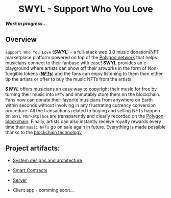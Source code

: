 <p align="center">
<br />
<h1 align="center">SWYL - Support Who You Love</h1>
<h5>Work in progress...</h5>
</p>

## Overview
`Support Who You Love` (***SWYL***) - a full-stack web 3.0 music donation/NFT marketplace platform powered on top of the [Polygon network](https://polygon.technology/matic-token/) that helps musicians connect to their fanbase with ease! ****SWYL**** provides an e-playground where artists can show off their artworks in the form of Non-fungible tokens ([***NFTs***](https://ethereum.org/en/nft/)) and the fans can enjoy listening to them then either tip the artists or offer to buy the music NFTs from the artists.

***SWYL*** offers musicians an easy way to copyright their music for free by turning their music into `NFTs` and immutably store them on the blockchain. Fans now can donate their favorite musicians from anywhere on Earth within seconds without involving in any frustrating currency conversion procedure. All the transactions related to buying and selling NFTs happen on `SWYL Marketplace` are transparently and clearly recorded on the [Polygon blockchain](https://polygon.technology/matic-token/). Finally, artists can also instantly receive royalty rewards every time their `music NFTs` go on sale again in future. Everything is made possible thanks to the [blockchain technology](https://en.wikipedia.org/wiki/Blockchain)


## Project artifacts:
  - [System designs and architecture](https://github.com/SWYLy/materials)

  - [Smart Contracts](https://github.com/SWYLy/contracts)
  
  - [Server](https://github.com/SWYLy/servers)
  
  - Client app - comming soon...
